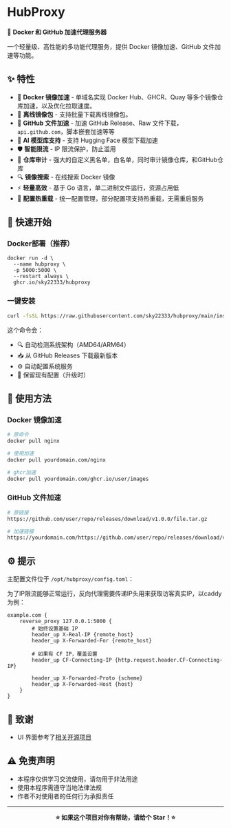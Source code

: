 # HubProxy

🚀 **Docker 和 GitHub 加速代理服务器**

一个轻量级、高性能的多功能代理服务，提供 Docker 镜像加速、GitHub 文件加速等功能。

## ✨ 特性

- 🐳 **Docker 镜像加速** - 单域名实现 Docker Hub、GHCR、Quay 等多个镜像仓库加速，以及优化拉取速度。
- 🐳 **离线镜像包** - 支持批量下载离线镜像包。
- 📁 **GitHub 文件加速** - 加速 GitHub Release、Raw 文件下载，`api.github.com`，脚本嵌套加速等等
- 🤖 **AI 模型库支持** - 支持 Hugging Face 模型下载加速
- 🛡️ **智能限流** - IP 限流保护，防止滥用
- 🚫 **仓库审计** - 强大的自定义黑名单，白名单，同时审计镜像仓库，和GitHub仓库
- 🔍 **镜像搜索** - 在线搜索 Docker 镜像
- ⚡ **轻量高效** - 基于 Go 语言，单二进制文件运行，资源占用低
- 🔧 **配置热重载** - 统一配置管理，部分配置项支持热重载，无需重启服务

## 🚀 快速开始

### Docker部署（推荐）
```
docker run -d \
  --name hubproxy \
  -p 5000:5000 \
  --restart always \
  ghcr.io/sky22333/hubproxy
```



### 一键安装

```bash
curl -fsSL https://raw.githubusercontent.com/sky22333/hubproxy/main/install-service.sh | sudo bash
```

这个命令会：
- 🔍 自动检测系统架构（AMD64/ARM64）
- 📥 从 GitHub Releases 下载最新版本
- ⚙️ 自动配置系统服务
- 🔄 保留现有配置（升级时）



## 📖 使用方法

### Docker 镜像加速

```bash
# 原命令
docker pull nginx

# 使用加速
docker pull yourdomain.com/nginx

# ghcr加速
docker pull yourdomain.com/ghcr.io/user/images
```

### GitHub 文件加速

```bash
# 原链接
https://github.com/user/repo/releases/download/v1.0.0/file.tar.gz

# 加速链接
https://yourdomain.com/https://github.com/user/repo/releases/download/v1.0.0/file.tar.gz
```



## ⚙️ 提示

主配置文件位于 `/opt/hubproxy/config.toml`：

为了IP限流能够正常运行，反向代理需要传递IP头用来获取访客真实IP，以caddy为例：
```
example.com {
    reverse_proxy 127.0.0.1:5000 {
        # 始终设置基础 IP
        header_up X-Real-IP {remote_host}
        header_up X-Forwarded-For {remote_host}
        
        # 如果有 CF IP，覆盖设置
        header_up CF-Connecting-IP {http.request.header.CF-Connecting-IP}
        
        header_up X-Forwarded-Proto {scheme}
        header_up X-Forwarded-Host {host}
    }
}
```


## 🙏 致谢


- UI 界面参考了[相关开源项目](https://github.com/WJQSERVER-STUDIO/GHProxy-Frontend)

## ⚠️ 免责声明

- 本程序仅供学习交流使用，请勿用于非法用途
- 使用本程序需遵守当地法律法规
- 作者不对使用者的任何行为承担责任

---

<div align="center">

**⭐ 如果这个项目对你有帮助，请给个 Star！⭐**

</div>
